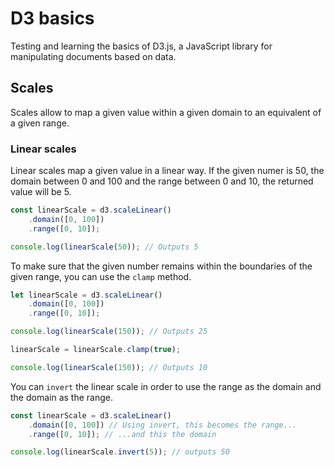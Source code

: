 # D3 basics
Testing and learning the basics of D3.js, a JavaScript library for manipulating documents based on data.

## Scales
Scales allow to map a given value within a given domain to an equivalent of a given range.

### Linear scales
Linear scales map a given value in a linear way. If the given numer is 50, the domain between 0 and 100 and the range between 0 and 10, the returned value will be 5.

```js
const linearScale = d3.scaleLinear()
	.domain([0, 100])
	.range([0, 10]);

console.log(linearScale(50)); // Outputs 5
```

To make sure that the given number remains within the boundaries of the given range, you can use the ``clamp`` method.

```js
let linearScale = d3.scaleLinear()
	.domain([0, 100])
	.range([0, 10]);

console.log(linearScale(150)); // Outputs 25

linearScale = linearScale.clamp(true);

console.log(linearScale(150)); // Outputs 10
```

You can ``invert`` the linear scale in order to use the range as the domain and the domain as the range.

```js
const linearScale = d3.scaleLinear()
	.domain([0, 100]) // Using invert, this becomes the range...
	.range([0, 10]); // ...and this the domain

console.log(linearScale.invert(5)); // outputs 50
```
